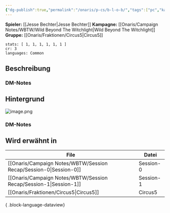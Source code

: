```yaml
---
{"dg-publish":true,"permalink":"/onaris/p-cs/b-l-o-b/","tags":["pc","kampagne/witchlight","fraktion/Circus5"]}
---
```


**Spieler:** [[Jesse Bechter\|Jesse Bechter]]
**Kampagne:** [[Onaris/Campaign Notes/WBTW/Wild Beyond The Witchlight\|Wild Beyond The Witchlight]]
**Gruppe:** [[Onaris/Fraktionen/Circus5\|Circus5]]
```statblock
stats: [ 1, 1, 1, 1, 1, 1 ]
cr: 3
languages: Common
```
## Beschreibung

### DM-Notes

<div class="transclusion internal-embed is-loaded"><div class="markdown-embed">






</div></div>
  
  
## Hintergrund  
![image.png](/img/user/image.png)
### DM-Notes

<div class="transclusion internal-embed is-loaded"><div class="markdown-embed">






</div></div>


## Wird erwähnt in

| File                                                                 | Datei     |
| -------------------------------------------------------------------- | --------- |
| [[Onaris/Campaign Notes/WBTW/Session Recap/Session-0\|Session-0]] | Session-0 |
| [[Onaris/Campaign Notes/WBTW/Session Recap/Session-1\|Session-1]] | Session-1 |
| [[Onaris/Fraktionen/Circus5\|Circus5]]                            | Circus5   |

{ .block-language-dataview}
